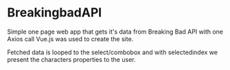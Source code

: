 # BreakingbadAPI

Simple one page web app that gets it's data from Breaking Bad API with one Axios call
Vue.js was used to create the site.

Fetched data is looped to the select/combobox and with selectedindex we present the characters properties to the user.
